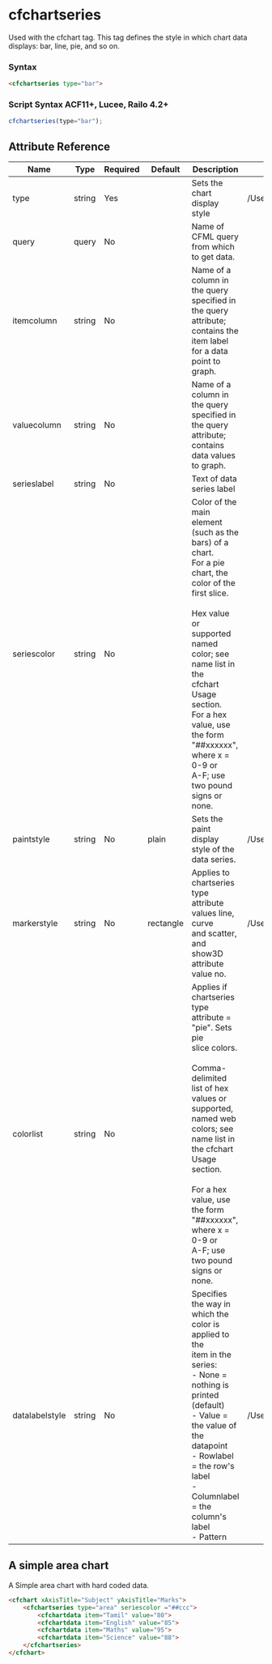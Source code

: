 # cfchartseries

Used with the cfchart tag. This tag defines the style in which
 chart data displays: bar, line, pie, and so on.

### Syntax

```html
<cfchartseries type="bar">
```

### Script Syntax ACF11+, Lucee, Railo 4.2+

```javascript
cfchartseries(type="bar");
```

## Attribute Reference

| Name | Type | Required | Default | Description | Values |
| --- | --- | --- | --- | --- | --- |
| type | string | Yes |  | Sets the chart display style | /Users/garethedwards/development/github/cfdocs/docs/tags/cfchartseries.md|pie |
| query | query | No |  | Name of CFML query from which to get data. |  |
| itemcolumn | string | No |  | Name of a column in the query specified in the query<br /> attribute; contains the item label for a data point to<br /> graph. |  |
| valuecolumn | string | No |  | Name of a column in the query specified in the query<br /> attribute; contains data values to graph. |  |
| serieslabel | string | No |  | Text of data series label |  |
| seriescolor | string | No |  | Color of the main element (such as the bars) of a chart.<br /> For a pie chart, the color of the first slice.<br /><br /> Hex value or supported named color; see name list in the<br /> cfchart Usage section.<br /> For a hex value, use the form "##xxxxxx", where x = 0-9 or<br /> A-F; use two pound signs or none. |  |
| paintstyle | string | No | plain | Sets the paint display style of the data series. | /Users/garethedwards/development/github/cfdocs/docs/tags/cfchartseries.md|light |
| markerstyle | string | No | rectangle | Applies to chartseries type attribute values line, curve<br /> and scatter, and show3D attribute value no. | /Users/garethedwards/development/github/cfdocs/docs/tags/cfchartseries.md|rcross |
| colorlist | string | No |  | Applies if chartseries type attribute = "pie". Sets pie<br /> slice colors.<br /><br /> Comma-delimited list of hex values or supported, named web<br /> colors; see name list in the cfchart Usage section.<br /><br /> For a hex value, use the form "##xxxxxx", where x = 0-9 or<br /> A-F; use two pound signs or none. |  |
| datalabelstyle | string | No |  | Specifies the way in which the color is applied to the<br /> item in the series:<br /> - None = nothing is printed (default)<br /> - Value = the value of the datapoint<br /> - Rowlabel = the row's label<br /> - Columnlabel = the column's label<br /> - Pattern | /Users/garethedwards/development/github/cfdocs/docs/tags/cfchartseries.md|pattern |

## A simple area chart

A Simple area chart with hard coded data.

```html
<cfchart xAxisTitle="Subject" yAxisTitle="Marks">
	<cfchartseries type="area" seriescolor ="##ccc">
		<cfchartdata item="Tamil" value="80">
		<cfchartdata item="English" value="85">
		<cfchartdata item="Maths" value="95">
		<cfchartdata item="Science" value="88">
	</cfchartseries>
</cfchart>
```
